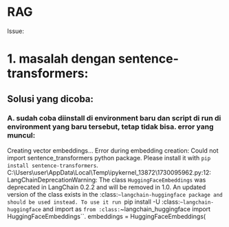 # RAG

Issue:
# 1. masalah dengan sentence-transformers:
## Solusi yang dicoba:
### A. sudah coba diinstall di environment baru dan script di run di environment yang baru tersebut, tetap tidak bisa. error yang muncul:
  Creating vector embeddings...
Error during embedding creation: Could not import sentence_transformers python package. Please install it with `pip install sentence-transformers`.
C:\Users\user\AppData\Local\Temp\ipykernel_13872\1730095962.py:12: LangChainDeprecationWarning: The class `HuggingFaceEmbeddings` was deprecated in LangChain 0.2.2 and will be removed in 1.0. An updated version of the class exists in the :class:`~langchain-huggingface package and should be used instead. To use it run `pip install -U :class:`~langchain-huggingface` and import as `from :class:`~langchain_huggingface import HuggingFaceEmbeddings``.
  embeddings = HuggingFaceEmbeddings(

